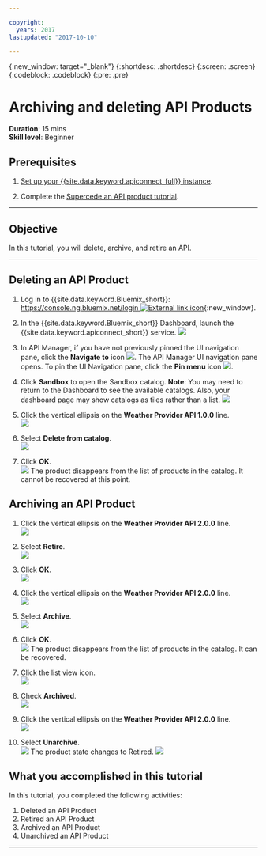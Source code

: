 ```yaml
---

copyright:
  years: 2017
lastupdated: "2017-10-10"

---
```


{:new_window: target="_blank"}
{:shortdesc: .shortdesc}
{:screen: .screen}
{:codeblock: .codeblock}
{:pre: .pre}

# Archiving and deleting API Products
**Duration**: 15 mins  
**Skill level**: Beginner 

## Prerequisites

1. [Set up your {{site.data.keyword.apiconnect_full}} instance](tut_prereq_set_up_apic_instance.html).

2. Complete the [Supercede an API product tutorial](tut_manage_supercede.html).

---
## Objective
In this tutorial, you will delete, archive, and retire an API.

---
## Deleting an API Product
1. Log in to {{site.data.keyword.Bluemix_short}}: [https://console.ng.bluemix.net/login ![External link icon](../../../icons/launch-glyph.svg "External link icon")](https://console.ng.bluemix.net/login){:new_window}.

2. In the {{site.data.keyword.Bluemix_short}} Dashboard, launch the {{site.data.keyword.apiconnect_short}} service.
![](images/Bluemix.png)

3. In API Manager, if you have not previously pinned the UI navigation pane, click the **Navigate to** icon ![](images/navigate-to.png). The API Manager UI navigation pane opens. To pin the UI Navigation pane, click the **Pin menu** icon ![](images/pinned.png).

4. Click **Sandbox** to open the Sandbox catalog. **Note**: You may need to return to the Dashboard to see the available catalogs. Also, your dashboard page may show catalogs as tiles rather than a list.
![](images/del-sandbox-list.png)

5. Click the vertical ellipsis on the **Weather Provider API 1.0.0** line.  
![](images/del-prod-list1.png)

6. Select **Delete from catalog**.  
![](images/del-del-from-cat.png)

7. Click **OK**.  
![](images/del-del-dialog.png)
    The product disappears from the list of products in the catalog. It cannot be recovered at this point.


## Archiving an API Product
1. Click the vertical ellipsis on the **Weather Provider API 2.0.0** line.  
![](images/del-prod-list2.png)

2. Select **Retire**.  
![](images/del-select-retire.png)

3. Click **OK**.  
![](images/del-retire-dialog.png)

4. Click the vertical ellipsis on the **Weather Provider API 2.0.0** line.  
![](images/del-prod-list3.png)

5. Select **Archive**.  
![](images/del-select-archive.png)

6. Click **OK**.  
![](images/del-archive-dialog.png)
    The product disappears from the list of products in the catalog. It can be recovered.

7. Click the list view icon.  
![](images/del-prod-list4.png)

8. Check **Archived**.  
![](images/del-view-archived.png)

9. Click the vertical ellipsis on the **Weather Provider API 2.0.0** line.  
![](images/del-prod-list5.png)

10. Select **Unarchive**.  
![](images/del-unarchive.png)
    The product state changes to Retired.
    ![](images/del-prod-list6.png)

 
 
## What you accomplished in this tutorial
In this tutorial, you completed the following activities:

1. Deleted an API Product
2. Retired an API Product
3. Archived an API Product
4. Unarchived an API Product

---








